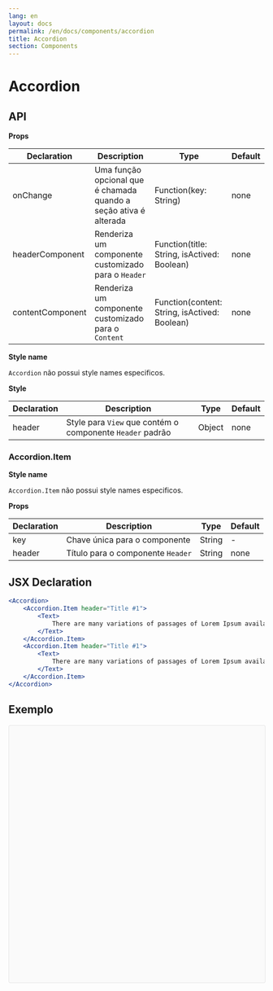```yaml
---
lang: en
layout: docs
permalink: /en/docs/components/accordion
title: Accordion
section: Components
---
```


# Accordion

## API

**Props**

| Declaration  | Description  | Type  | Default  |
|--------------|--------------|-------|----------|
| onChange | Uma função opcional que é chamada quando a seção ativa é alterada | Function(key: String) | none |
| headerComponent | Renderiza um componente customizado para o `Header` | Function(title: String, isActived: Boolean) | none |
| contentComponent | Renderiza um componente customizado para o `Content` | Function(content: String, isActived: Boolean) | none |

**Style name**

`Accordion` não possui style names especificos.

**Style**

| Declaration  | Description  | Type  | Default  |
|--------------|--------------|-------|----------|
| header | Style para `View` que contém o componente `Header` padrão | Object | none |

### Accordion.Item

**Style name**

`Accordion.Item` não possui style names especificos.

**Props**

| Declaration  | Description  | Type  | Default  |
|--------------|--------------|-------|----------|
| key | Chave única para o componente | String | - |
| header | Título para o componente `Header` | String | none |

## JSX Declaration

```jsx
<Accordion>
    <Accordion.Item header="Title #1">
        <Text>
            There are many variations of passages of Lorem Ipsum available, but the majority have suffered alteration in some form, by injected humour, or randomised words which don't look even slightly believable.
        </Text>
    </Accordion.Item>
    <Accordion.Item header="Title #1">
        <Text>
            There are many variations of passages of Lorem Ipsum available, but the majority have suffered alteration in some form, by injected humour, or randomised words which don't look even slightly believable.
        </Text>
    </Accordion.Item>
</Accordion>
```

## Exemplo

<div data-snack-id="HJdzhQzx7" data-snack-platform="ios" data-snack-preview="true" data-snack-theme="light" style="overflow:hidden;background:#fafafa;border:1px solid rgba(0,0,0,.08);border-radius:4px;height:505px;width:100%"></div>
